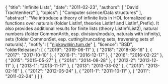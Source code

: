{
    "title": "Infinite Lists",
    "date": "2011-02-23",
    "authors": [
        "David Trachtenherz"
    ],
    "topics": [
        "Computer science/Data structures"
    ],
    "abstract": "We introduce a theory of infinite lists in HOL formalized as functions over naturals (folder ListInf, theories ListInf and ListInf_Prefix). It also provides additional results for finite lists (theory ListInf/List2), natural numbers (folder CommonArith, esp. division/modulo, naturals with infinity), sets (folder CommonSet, esp. cutting/truncating sets, traversing sets of naturals).",
    "notify": [
        "nipkow@in.tum.de"
    ],
    "licence": "BSD",
    "olderReleases": [
        {
            "2019": "2019-06-11"
        },
        {
            "2018": "2018-08-16"
        },
        {
            "2017": "2017-10-10"
        },
        {
            "2016-1": "2016-12-17"
        },
        {
            "2016": "2016-02-22"
        },
        {
            "2015": "2015-05-27"
        },
        {
            "2014": "2014-08-28"
        },
        {
            "2013-2": "2013-12-11"
        },
        {
            "2013-1": "2013-11-17"
        },
        {
            "2013": "2013-03-02"
        },
        {
            "2013": "2013-02-16"
        },
        {
            "2012": "2012-05-24"
        },
        {
            "2011-1": "2011-10-11"
        },
        {
            "2011": "2011-02-24"
        }
    ]
}